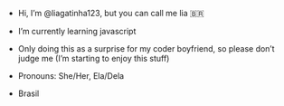 - Hi, I’m @liagatinha123, but you can call me lia 🇧🇷
- I’m currently learning javascript 
- Only doing this as a surprise for my coder boyfriend, so please don’t judge me (I’m starting to enjoy this stuff)
- Pronouns: She/Her, Ela/Dela

- Brasil 

<!---
liagatinha123/liagatinha123 is a ✨ special ✨ repository because its `README.md` (this file) appears on your GitHub profile.
You can click the Preview link to take a look at your changes.
--->
